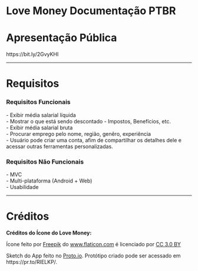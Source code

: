 # Love Money Documentação PTBR

<h1>Apresentação Pública</h1>
<p>https://bit.ly/2GvyKHI</p>
<hr>

<h1>Requisitos</h1>
<h3>Requisitos Funcionais</h3>
- Exibir média salarial líquida<br>
- Mostrar o que está sendo descontado - Impostos, Benefícios, etc.<br>
- Exibir média salarial bruta<br>
- Procurar emprego pelo nome, região, genêro, experiência<br>
- Usuário pode criar uma conta, afim de compartilhar os detalhes dele e acessar outras ferramentas personalizadas.<br>

<h3>Requisitos Não Funcionais</h3>
- MVC<br>
- Multi-plataforma (Android + Web)<br>
- Usabilidade<br>

<hr>
<h1>Créditos</h1>
<p><b>Créditos do Ícone do Love Money:</b> <div>Ícone feito por <a href="http://www.freepik.com" title="Freepik">Freepik</a> do <a href="https://www.flaticon.com/" title="Flaticon">www.flaticon.com</a> é licenciado por <a href="http://creativecommons.org/licenses/by/3.0/" title="Creative Commons BY 3.0" target="_blank">CC 3.0 BY</a></div> </p>
<p>Sketch do App feito no <a href="https://proto.io/" title="Proto.io">Proto.io</a>. Protótipo criado pode ser acessado em https://pr.to/RIELKP/.</p>
